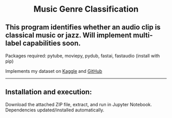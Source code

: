 <h1 style="margin: auto; width: 100%; text-align: center; font-size: 25px;">Music Genre Classification</h1>

<h2>This program identifies whether an audio clip is classical music or jazz. Will implement multi-label capabilities soon.</h2>
 
Packages required: pytube, moviepy, pydub, fastai, fastaudio (install with pip)

Implements my dataset on <a href="https://www.kaggle.com/datasets/benfitzgerald3132/jazz-vs-classical-music-classification/">Kaggle</a> and <a href="https://github.com/bfitzgerald3132/jazz-classical-dataset">GitHub</a>

------------------------------

<h2>Installation and execution:</h2>

Download the attached ZIP file, extract, and run in Jupyter Notebook. Dependencies updated/installed automatically.
